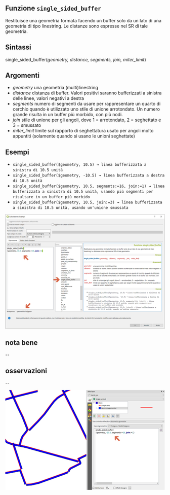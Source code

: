 ## Funzione `single_sided_buffer`

Restituisce una geometria formata facendo un buffer solo da un lato di una geometria di tipo linestring. Le distanze sono espresse nel SR di tale geometria.

## Sintassi

single_sided_buffer(_geometry, distance, segments, join, miter_limit_)

## Argomenti

* _geometry_ una geometria (multi)linestring
* _distance_ distanza di buffer. Valori positivi saranno bufferizzati a sinistra delle linee, valori negativi a destra
* _segments_ numero di segmenti da usare per rappresentare un quarto di cerchio quando è utilizzato uno stile di unione arrotondato. Un numero grande risulta in un buffer più morbido, con più nodi.
* _join_ stile di unione per gli angoli, dove 1 = arrotondato, 2 = seghettato e 3 = smussato
* _miter_limit_ limite sul rapporto di seghettatura usato per angoli molto appuntiti (solamente quando si usano le unioni seghettate)

## Esempi

* `single_sided_buffer($geometry, 10.5) → linea bufferizzata a sinistra di 10.5 unità`
* `single_sided_buffer($geometry, -10.5) → linea bufferizzata a destra di 10.5 unità`
* `single_sided_buffer($geometry, 10.5, segments:=16, join:=1) → linea bufferizzata a sinistra di 10.5 unità, usando più segmenti per risultare in un buffer più morbido`
* `single_sided_buffer($geometry, 10.5, join:=3) → linea bufferizzata a sinistra di 10.5 unità, usando un'unione smussata`

<img src="/img/geometria/single_sided_buffer/single_sided_buffer1.png">

## nota bene

--

## osservazioni

--

<img src="/img/geometria/single_sided_buffer/single_sided_buffer2.png">